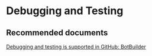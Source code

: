 <properties
	pageTitle="Debugging and Testing"
	description="Debugging and Testing"
	service="microsoft.bot"
	resource="botservice"
	authors="aarzh-AaronZhang"
	displayOrder=""
	selfHelpType="generic"
	supportTopicIds="32560513"
	resourceTags=""
	productPesIds="16152"
	cloudEnvironments="public"
/>

# Debugging and Testing

## **Recommended documents**
[Debugging and testing is supported in GitHub: BotBuilder](https://github.com/Microsoft/BotBuilder/issues)
